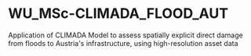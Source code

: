 # WU_MSc-CLIMADA_FLOOD_AUT
Application of CLIMADA Model to assess spatially explicit direct damage from floods to Austria's infrastructure, using high-resolution asset data
